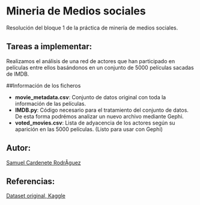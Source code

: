 # Mineria de Medios sociales

Resolución del bloque 1 de la práctica de minería de medios sociales.

## Tareas a implementar:

Realizamos el análisis de una red de actores que han participado en películas entre ellos basándonos en un conjunto de 5000 películas sacadas de IMDB.

##Información de los ficheros

* **movie_metadata.csv**: Conjunto de datos original con toda la información de las películas.
* **IMDB.py**: Código necesario para el tratamiento del conjunto de datos. De esta forma podrémos analizar un nuevo archivo mediante Gephi.
* **voted_movies.csv**: Lista de adyacencia de los actores según su aparición en las 5000 películas. (Listo para usar con Gephi)

## Autor:

[Samuel Cardenete RodrÃ­guez](https://github.com/sagmua)

## Referencias:

[Dataset original, Kaggle](https://www.kaggle.com/carolzhangdc/imdb-5000-movie-dataset)

